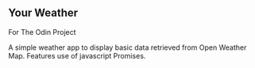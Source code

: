 ## Your Weather

For The Odin Project

A simple weather app to display basic data retrieved from Open Weather Map.  Features use of javascript Promises.
